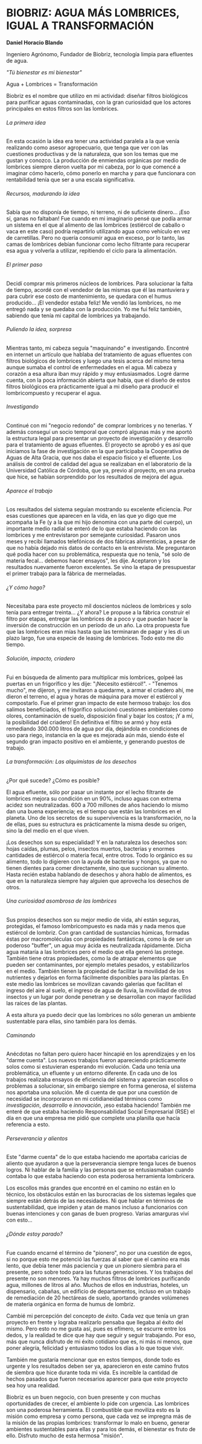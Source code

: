 BIOBRIZ: AGUA MÁS LOMBRICES, IGUAL A TRANSFORMACIÓN
===================================================

**Daniel Horacio Blando**

Ingeniero Agrónomo, Fundador de Biobriz, tecnología limpia para
efluentes de agua.

*"Tú bienestar es mi bienestar"*

Agua + Lombrices = Transformación

Biobriz es el nombre que utilizo en mi actividad: diseñar filtros
biológicos para purificar aguas contaminadas, con la gran curiosidad que
los actores principales en estos filtros son las lombrices.

###### La primera idea

En esta ocasión la idea era tener una actividad paralela a la que venía
realizando como asesor agropecuario, que tenga que ver con las
cuestiones productivas y de la naturaleza, que son los temas que me
gustan y conozco. La producción de enmiendas orgánicas por medio de
lombrices siempre dieron vuelta por mi cabeza, por lo que comencé a
imaginar cómo hacerlo, cómo ponerlo en marcha y para que funcionara con
rentabilidad tenía que ser a una escala significativa.

###### Recursos, madurando la idea

Sabía que no disponía de tiempo, ni terreno, ni de suficiente dinero...
¡Eso sí, ganas no faltaban! Fue cuando en mi imaginario pensé que podía
armar un sistema en el que al alimento de las lombrices (estiércol de
caballo o vaca en este caso) podría repartirlo utilizando agua como
vehículo en vez de carretillas. Pero no quería consumir agua en exceso,
por lo tanto, las camas de lombrices debían funcionar como lecho
filtrante para recuperar esa agua y volverla a utilizar, repitiendo el
ciclo para la alimentación.

###### El primer paso

Decidí comprar mis primeros núcleos de lombrices. Para solucionar la
falta de tiempo, acordé con el vendedor de las mismas que él las
mantuviera y para cubrir ese costo de mantenimiento, se quedara con el
humus producido... ¡El vendedor estaba feliz! Me vendió las lombrices,
no me entregó nada y se quedaba con la producción. Yo me fui feliz
también, sabiendo que tenía mi capital de lombrices ya trabajando.

###### Puliendo la idea, sorpresa

Mientras tanto, mi cabeza seguía "maquinando" e investigando. Encontré
en internet un artículo que hablaba del tratamiento de aguas efluentes
con filtros biológicos de lombrices y luego una tesis acerca del mismo
tema aunque sumaba el control de enfermedades en el agua. Mi cabeza y
corazón a esa altura iban muy rápido y muy entusiasmados. Logré darme
cuenta, con la poca información abierta que había, que el diseño de
estos filtros biológicos era prácticamente igual a mi diseño para
producir el lombricompuesto y recuperar el agua.

###### Investigando

Continué con mi "negocio redondo" de comprar lombrices y no tenerlas. Y
además conseguí un socio temporal que compró algunas más y me aportó la
estructura legal para presentar un proyecto de investigación y
desarrollo para el tratamiento de aguas efluentes. El proyecto se aprobó
y es así que iniciamos la fase de investigación en la que participaba la
Cooperativa de Aguas de Alta Gracia, que nos daba el espacio físico y el
efluente. Los análisis de control de calidad del agua se realizaban en
el laboratorio de la Universidad Católica de Córdoba, que ya, previo al
proyecto, en una prueba que hice, se habían sorprendido por los
resultados de mejora del agua.

###### Aparece el trabajo

Los resultados del sistema seguían mostrando su excelente eficiencia.
Por esas cuestiones que aparecen en la vida, en las que yo digo que me
acompaña la Fe (y a la que mi hijo denomina con una parte del cuerpo),
un importante medio radial se enteró de lo que estaba haciendo con las
lombrices y me entrevistaron por semejante curiosidad. Pasaron unos
meses y recibí llamados telefónicos de dos fábricas alimenticias, a
pesar de que no había dejado mis datos de contacto en la entrevista. Me
preguntaron qué podía hacer con su problemática, respuesta que no tenía,
"sé solo de materia fecal... debemos hacer ensayos", les dije. Aceptaron
y los resultados nuevamente fueron excelentes. Se vino la etapa de
presupuestar el primer trabajo para la fábrica de mermeladas.

###### ¿Y cómo hago?

Necesitaba para este proyecto mil doscientos núcleos de lombrices y solo
tenía para entregar treinta... ¿Y ahora? Le propuse a la fábrica
construir el filtro por etapas, entregar las lombrices de a poco y que
puedan hacer la inversión de construcción en un período de un año. La
otra propuesta fue que las lombrices eran mías hasta que las terminaran
de pagar y les di un plazo largo, fue una especie de leasing de
lombrices. Todo esto me dio tiempo.

###### Solución, impacto, criadero

Fui en búsqueda de alimento para multiplicar mis lombrices, golpeé las
puertas en un frigorífico y les dije: "¡Necesito estiércol!". - "Tenemos
mucho", me dijeron, y me invitaron a quedarme, a armar el criadero ahí,
me dieron el terreno, el agua y horas de máquina para mover el estiércol
y compostarlo. Fue el primer gran impacto de este hermoso trabajo: los
dos salimos beneficiados, el frigorífico solucionó cuestiones
ambientales como olores, contaminación de suelo, disposición final y
bajar los costos; ¡Y a mí, la posibilidad del criadero! En definitiva el
filtro se armó y hoy está remediando 300.000 litros de agua por día,
dejándola en condiciones de uso para riego, instancia en la que es
mejorada aún más, siendo éste el segundo gran impacto positivo en el
ambiente, y generando puestos de trabajo.

###### La transformación: Las alquimistas de los desechos

¿Por qué sucede? ¿Cómo es posible?

El agua efluente, sólo por pasar un instante por el lecho filtrante de
lombrices mejora su condición en un 90%, incluso aguas con extrema
acidez son neutralizadas. 600 a 700 millones de años haciendo lo mismo
dan una buena experiencia; es el tiempo que están las lombrices en el
planeta. Uno de los secretos de su supervivencia es la transformación,
no la de ellas, pues su estructura es prácticamente la misma desde su
origen, sino la del medio en el que viven.

¡Los desechos son su especialidad! Y en la naturaleza los desechos son:
hojas caídas, plumas, pelos, insectos muertos, bacterias y enormes
cantidades de estiércol o materia fecal, entre otros. Todo lo orgánico
es su alimento, todo lo digieren con la ayuda de bacterias y hongos, ya
que no tienen dientes para comer directamente, sino que succionan su
alimento. Hasta recién estaba hablando de desechos y ahora hablo de
alimentos, es que en la naturaleza siempre hay alguien que aprovecha los
desechos de otros.

###### Una curiosidad asombrosa de las lombrices

Sus propios desechos son su mejor medio de vida, ahí están seguras,
protegidas, el famoso lombricompuesto es nada más y nada menos que
estiércol de lombriz. Con gran cantidad de sustancias húmicas, formadas
éstas por macromoléculas con propiedades fantásticas, como la de ser un
poderoso "buffer", un agua muy ácida es neutralizada rápidamente. Dicha
agua mataría a las lombrices pero el medio que ella generó las protege.
También tiene otras propiedades, como la de atrapar elementos que pueden
ser contaminantes, por ejemplo metales pesados, y estabilizarlos en el
medio. También tienen la propiedad de facilitar la movilidad de los
nutrientes y dejarlos en forma fácilmente disponibles para las plantas.
En este medio las lombrices se movilizan cavando galerías que facilitan
el ingreso del aire al suelo, el ingreso de agua de lluvia, la movilidad
de otros insectos y un lugar por donde penetran y se desarrollan con
mayor facilidad las raíces de las plantas.

A esta altura ya puedo decir que las lombrices no sólo generan un
ambiente sustentable para ellas, sino también para los demás.

###### Caminando

Anécdotas no faltan pero quiero hacer hincapié en los aprendizajes y en
los "darme cuenta". Los nuevos trabajos fueron apareciendo prácticamente
solos como si estuvieran esperando mi evolución. Cada uno tenía una
problemática, un efluente y un entorno diferente. En cada uno de los
trabajos realizaba ensayos de eficiencia del sistema y aparecían
escollos o problemas a solucionar, sin embargo siempre en forma
generosa, el sistema nos aportaba una solución. Me di cuenta de que por
una cuestión de necesidad se incorporaron en mi cotidianeidad términos
como *investigación*, *desarrollo* e *innovación*, ¡eso estaba haciendo!
También me enteré de que estaba haciendo Responsabilidad Social
Empresarial (RSE) el día en que una empresa me pidió que complete una
planilla que hacía referencia a esto.

###### Perseverancia y alientos

Este "darme cuenta" de lo que estaba haciendo me aportaba caricias de
aliento que ayudaron a que la perseverancia siempre tenga luces de
buenos logros. Ni hablar de la familia y las personas que se
entusiasmaban cuando contaba lo que estaba haciendo con esta poderosa
herramienta lombricera.

Los escollos más grandes que encontré en el camino no están en lo
técnico, los obstáculos están en las burocracias de los sistemas legales
que siempre están detrás de las necesidades. Ni que hablar en términos
de sustentabilidad, que impiden y atan de manos incluso a funcionarios
con buenas intenciones y con ganas de buen progreso. Varias amarguras
viví con esto...

###### ¿Dónde estoy parado?

Fue cuando encarné el término de "pionero", no por una cuestión de egos,
si no porque esto me potenció las fuerzas al saber que el camino era más
lento, que debía tener más paciencia y que un pionero siembra para el
presente, pero sobre todo para las futuras generaciones. Y los trabajos
del presente no son menores. Ya hay muchos filtros de lombrices
purificando agua, millones de litros al año. Muchos de ellos en
industrias, hoteles, un dispensario, cabañas, un edificio de
departamentos, incluso en un trabajo de remediación de 20 hectáreas de
suelo, aportando grandes volúmenes de materia orgánica en forma de humus
de lombriz.

Cambié mi percepción del concepto de *éxito*. Cada vez que tenía un gran
proyecto en frente y lograba realizarlo pensaba que llegaba al éxito del
mismo. Pero esto no me gusta así, pues es efímero, se escurre entre los
dedos, y la realidad te dice que hay que seguir y seguir trabajando. Por
eso, más que nunca disfruto de mi éxito cotidiano que es, ni más ni
menos, que poner alegría, felicidad y entusiasmo todos los días a lo que
toque vivir.

También me gustaría mencionar que en estos tiempos, donde todo es
urgente y los resultados deben ser ya, aparecieron en este camino frutos
de siembra que hice durante toda mi vida. Es increíble la cantidad de
hechos pasados que fueron necesarios aparecer para que este proyecto sea
hoy una realidad.

Biobriz es un buen negocio, con buen presente y con muchas oportunidades
de crecer, el ambiente lo pide con urgencia. Las lombrices son una
poderosa herramienta. El combustible que moviliza esto es la misión como
empresa y como persona, que cada vez se impregna más de la misión de las
propias lombrices: transformar lo malo en bueno, generar ambientes
sustentables para ellas y para los demás, el bienestar es fruto de ello.
Disfruto mucho de esta hermosa "misión".
